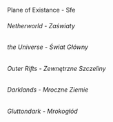 Plane of Existance - Sfe
###### Netherworld - Zaświaty
###### the Universe - Świat Główny
###### Outer Rifts - Zewnętrzne Szczeliny
###### Darklands - Mroczne Ziemie
###### Gluttondark - Mrokogłód